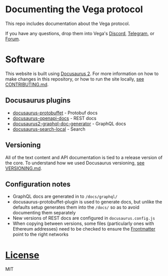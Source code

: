 # Documenting the Vega protocol

This repo includes documentation about the Vega protocol.

If you have any questions, drop them into Vega's [Discord](https://vega.xyz/discord), [Telegram](https://t.me/vegacommunity), or [Forum](https://community.vega.xyz).

# Software

This website is built using [Docusaurus 2](https://docusaurus.io/). For more information on how to make changes in this repository, or how to run the site locally, [see CONTRIBUTING.md](./CONTRIBUTING.md).

## Docusaurus plugins

- [docusaurus-protobuffet](https://github.com/protobuffet/docusaurus-protobuffet) - Protobuf docs
- [docusaurus-openapi-docs](https://github.com/PaloAltoNetworks/docusaurus-openapi-docs) - REST docs
- [docusaurus2-graphql-doc-generator](https://github.com/graphql-markdown/graphql-markdown) - GraphQL docs
- [docusaurus-search-local](https://github.com/easyops-cn/docusaurus-search-local) - Search

## Versioning

All of the text content and API documentation is tied to a release version of the core. To understand how we used Docusaurus versioning, [see VERSIONING.md](./VERSIONING.md).

## Configuration notes

- GraphQL docs are generated in to `/docs/graphql/`
- docusaurus-protobuffet-plugin is used to generate docs, but unlike the defaults setup generates them into the `/docs/` so as to avoid documenting them separately
- New versions of REST docs are configured in `docusaurus.config.js`
- When copying between versions, some files (particularly ones with Ethereum addresses) need to be checked to ensure the [Frontmatter](https://docusaurus.io/docs/markdown-features#front-matter) point to the right networks

# [License](./LICENSE)

MIT
